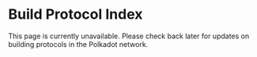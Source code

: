 # Build Protocol Index

This page is currently unavailable. Please check back later for updates on building protocols in the Polkadot network.
